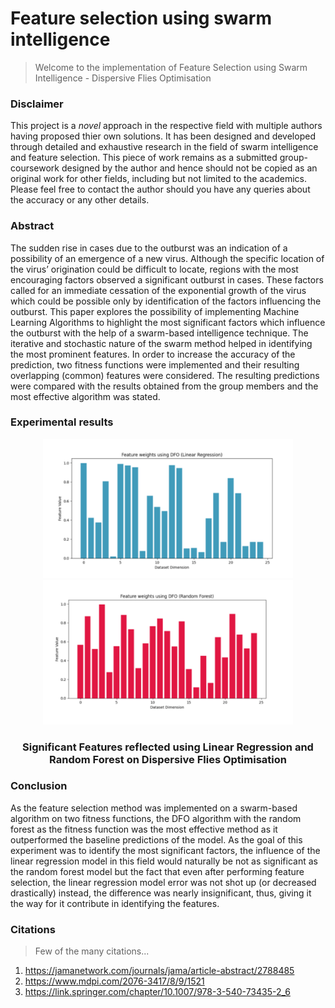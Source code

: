 # Feature selection using swarm intelligence

> Welcome to the implementation of Feature Selection using Swarm Intelligence - Dispersive Flies Optimisation

<h3>Disclaimer</h3>
This project is a <i>novel</i> approach in the respective field with multiple authors having proposed thier own solutions.
It has been designed and developed through detailed and exhaustive research in the field of swarm intelligence and feature selection.
This piece of work remains as a submitted group-coursework designed by the author and hence should not be copied as an original work for other fields, including but not limited to the academics.
Please feel free to contact the author should you have any queries about the accuracy or any other details.

<h3>Abstract</h3>
The sudden rise in cases due to the outburst was an indication of a possibility of an emergence of a new virus. Although the specific location of the virus’ origination could be difficult to locate, regions with the most encouraging factors observed a significant outburst in cases. These factors called for an immediate cessation of the exponential growth of the virus which could be possible only by identification of the factors influencing the outburst. This paper explores the possibility of implementing Machine Learning Algorithms to highlight the most significant factors which influence the outburst with the help of a
swarm-based intelligence technique. The iterative and stochastic nature of the swarm method helped in identifying the most prominent features. In order to increase the accuracy of the prediction, two fitness functions were implemented and their resulting overlapping (common) features were considered. The resulting predictions were compared with the results obtained from the group members and the most effective algorithm was stated.

<h3>Experimental results</h3>
<p align="center">
  <img src="lr.png" width="400">
  <img src="rf.png" width="400">
</p>
<h3 align="center">Significant Features reflected using Linear Regression and Random Forest on Dispersive Flies Optimisation</h4>

<h3>Conclusion</h3>

As the feature selection method was implemented on a swarm-based algorithm on two fitness functions, the DFO algorithm with the random forest as the fitness function was
the most effective method as it outperformed the baseline predictions of the model. As the goal of this experiment was to identify the most significant factors, the influence of the linear regression model in this field would naturally be not as significant as the random forest model but the fact that even after performing feature selection, the linear regression model error was not shot up (or decreased drastically) instead, the difference was nearly insignificant, thus, giving it the way for it contribute in identifying the features.

<h3>Citations</h3>

> Few of the many citations...
1. https://jamanetwork.com/journals/jama/article-abstract/2788485
2. https://www.mdpi.com/2076-3417/8/9/1521
3. https://link.springer.com/chapter/10.1007/978-3-540-73435-2_6
